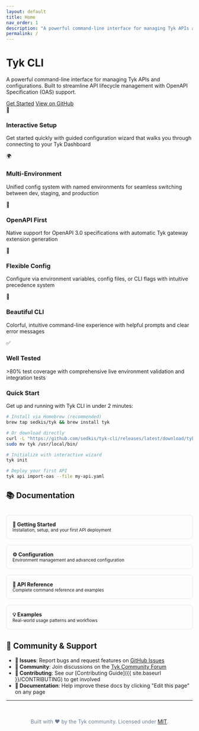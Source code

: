 ```yaml
---
layout: default
title: Home
nav_order: 1
description: "A powerful command-line interface for managing Tyk APIs and configurations"
permalink: /
---
```


<div class="hero-section">
  <h1>Tyk CLI</h1>
  <p>A powerful command-line interface for managing Tyk APIs and configurations. Built to streamline API lifecycle management with OpenAPI Specification (OAS) support.</p>
  <div class="hero-buttons">
    <a href="{{ site.baseurl }}/getting-started" class="btn btn-primary">Get Started</a>
    <a href="https://github.com/tyktech/tyk-cli" class="btn btn-secondary">View on GitHub</a>
  </div>
</div>

<div class="feature-grid">
  <div class="feature-card">
    <span class="feature-icon">🚀</span>
    <h3>Interactive Setup</h3>
    <p>Get started quickly with guided configuration wizard that walks you through connecting to your Tyk Dashboard</p>
  </div>
  
  <div class="feature-card">
    <span class="feature-icon">🌍</span>
    <h3>Multi-Environment</h3>
    <p>Unified config system with named environments for seamless switching between dev, staging, and production</p>
  </div>
  
  <div class="feature-card">
    <span class="feature-icon">📝</span>
    <h3>OpenAPI First</h3>
    <p>Native support for OpenAPI 3.0 specifications with automatic Tyk gateway extension generation</p>
  </div>
  
  <div class="feature-card">
    <span class="feature-icon">🔧</span>
    <h3>Flexible Config</h3>
    <p>Configure via environment variables, config files, or CLI flags with intuitive precedence system</p>
  </div>
  
  <div class="feature-card">
    <span class="feature-icon">🎨</span>
    <h3>Beautiful CLI</h3>
    <p>Colorful, intuitive command-line experience with helpful prompts and clear error messages</p>
  </div>
  
  <div class="feature-card">
    <span class="feature-icon">✅</span>
    <h3>Well Tested</h3>
    <p>>80% test coverage with comprehensive live environment validation and integration tests</p>
  </div>
</div>

<div class="quick-start">
  <h3>Quick Start</h3>
  <p>Get up and running with Tyk CLI in under 2 minutes:</p>

```bash
# Install via Homebrew (recommended)
brew tap sedkis/tyk && brew install tyk

# Or download directly
curl -L "https://github.com/sedkis/tyk-cli/releases/latest/download/tyk-cli_$(uname -s)_$(uname -m).tar.gz" | tar xz
sudo mv tyk /usr/local/bin/

# Initialize with interactive wizard
tyk init

# Deploy your first API  
tyk api import-oas --file my-api.yaml
```
</div>

## 📚 Documentation

<div style="display: grid; grid-template-columns: repeat(auto-fit, minmax(250px, 1fr)); gap: 1rem; margin: 2rem 0;">
  <a href="{{ site.baseurl }}/getting-started" style="display: block; padding: 1rem; border: 1px solid #e2e8f0; border-radius: 8px; text-decoration: none; color: inherit; transition: all 0.2s ease;">
    <strong>🚀 Getting Started</strong><br>
    <small>Installation, setup, and your first API deployment</small>
  </a>
  
  <a href="{{ site.baseurl }}/configuration" style="display: block; padding: 1rem; border: 1px solid #e2e8f0; border-radius: 8px; text-decoration: none; color: inherit; transition: all 0.2s ease;">
    <strong>⚙️ Configuration</strong><br>
    <small>Environment management and advanced configuration</small>
  </a>
  
  <a href="{{ site.baseurl }}/api-reference" style="display: block; padding: 1rem; border: 1px solid #e2e8f0; border-radius: 8px; text-decoration: none; color: inherit; transition: all 0.2s ease;">
    <strong>📖 API Reference</strong><br>
    <small>Complete command reference and examples</small>
  </a>
  
  <a href="{{ site.baseurl }}/examples/" style="display: block; padding: 1rem; border: 1px solid #e2e8f0; border-radius: 8px; text-decoration: none; color: inherit; transition: all 0.2s ease;">
    <strong>💡 Examples</strong><br>
    <small>Real-world usage patterns and workflows</small>
  </a>
</div>

## 🤝 Community & Support

- **🐛 Issues**: Report bugs and request features on [GitHub Issues](https://github.com/sedkis/tyk-cli/issues)
- **💬 Community**: Join discussions on the [Tyk Community Forum](https://community.tyk.io/)
- **📖 Contributing**: See our [Contributing Guide]({{ site.baseurl }}/CONTRIBUTING) to get involved
- **📧 Documentation**: Help improve these docs by clicking "Edit this page" on any page

---

<div style="text-align: center; margin: 3rem 0; color: #718096;">
  <p>Built with ❤️ by the Tyk community. Licensed under <a href="https://github.com/tyktech/tyk-cli/blob/main/LICENSE">MIT</a>.</p>
</div>